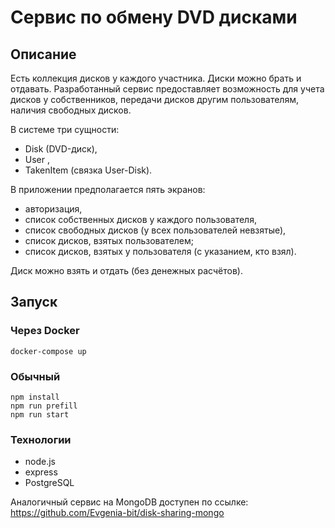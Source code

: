 # Сервис по обмену DVD дисками

## Описание

Есть коллекция дисков у каждого участника. Диски можно брать и отдавать.
Разработанный сервис предоставляет возможность для учета дисков у
собственников, передачи дисков другим пользователям, наличия свободных дисков.

В системе три сущности:

* Disk (DVD-диск),
* User ,
* TakenItem (связка User-Disk).

В приложении предполагается пять экранов:

* авторизация,
* список собственных дисков у каждого пользователя,
* список свободных дисков (у всех пользователей невзятые),
* список дисков, взятых пользователем;
* список дисков, взятых у пользователя (с указанием, кто взял).

Диск можно взять и отдать (без денежных расчётов).


## Запуск

### Через Docker

```
docker-compose up
```

### Обычный

```
npm install
npm run prefill 
npm run start
```
### Технологии

* node.js
* express
* PostgreSQL


Аналогичный сервис на MongoDB доступен по ссылке: https://github.com/Evgenia-bit/disk-sharing-mongo
